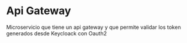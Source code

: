 # Api Gateway

Microservicio que tiene un api gateway y que permite validar los token generados desde Keycloack con Oauth2


